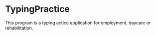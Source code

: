 # TypingPractice
This program is a typing actice application for employment, daycare or rehabilitation.
